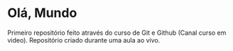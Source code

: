 # Olá, Mundo
 Primeiro repositório feito através do curso de Git e Github (Canal curso em video).
 Repositório criado durante uma aula ao vivo.
